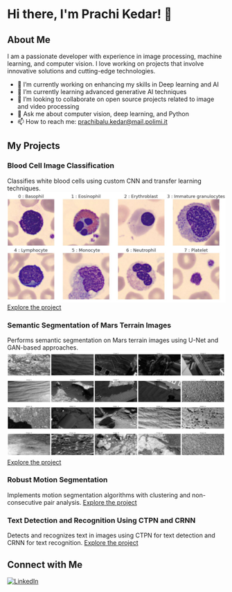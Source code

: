 # Hi there, I'm Prachi Kedar! 👋

## About Me
I am a passionate developer with experience in image processing, machine learning, and computer vision. I love working on projects that involve innovative solutions and cutting-edge technologies.

- 🔭 I’m currently working on enhancing my skills in Deep learning and AI
- 🌱 I’m currently learning advanced generative AI techniques
- 👯 I’m looking to collaborate on open source projects related to image and video processing
- 💬 Ask me about computer vision, deep learning, and Python
- 📫 How to reach me: prachibalu.kedar@mail.polimi.it

## My Projects
### Blood Cell Image Classification
Classifies white blood cells using custom CNN and transfer learning techniques.
![Blood Cell Images](https://github.com/prachi-kedar/Blood_Cell_Image_Classification/raw/main/images/blood_cells.jpg)
[Explore the project](https://github.com/prachi-kedar/Blood_Cell_Image_Classification)

### Semantic Segmentation of Mars Terrain Images
Performs semantic segmentation on Mars terrain images using U-Net and GAN-based approaches.
![Mars Terrain Images](https://github.com/prachi-kedar/Semantic_Segmentation_Mars_Terrain_Images/raw/main/images/mars_data_images.jpg)
[Explore the project](https://github.com/prachi-kedar/Semantic_Segmentation_Mars_Terrain_Images)

### Robust Motion Segmentation
Implements motion segmentation algorithms with clustering and non-consecutive pair analysis.
[Explore the project](https://github.com/prachi-kedar/Robust_Motion_Segmentation)

### Text Detection and Recognition Using CTPN and CRNN
Detects and recognizes text in images using CTPN for text detection and CRNN for text recognition.
[Explore the project](https://github.com/prachi-kedar/Text_Detection_Recognition-Using_CTPN_CRNN)

## Connect with Me
[![LinkedIn](https://img.shields.io/badge/LinkedIn-blue?style=flat-square&logo=linkedin&logoColor=white)](https://www.linkedin.com/in/prachi-kedar-681028184)
